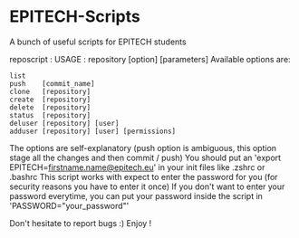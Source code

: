 # EPITECH-Scripts
A bunch of useful scripts for EPITECH students

reposcript :
USAGE : repository [option] [parameters]
Available options are:

	list
	push    [commit_name]
	clone   [repository]
	create  [repository]
	delete  [repository]
	status  [repository]
	deluser [repository] [user]
	adduser [repository] [user] [permissions]
	
The options are self-explanatory (push option is ambiguous, this option stage all the changes and then commit / push)
You should put an 'export EPITECH=firstname.name@epitech.eu' in your init files like .zshrc or .bashrc
This script works with expect to enter the password for you (for security reasons you have to enter it once)
If you don't want to enter your password everytime, you can put your password inside the script in 'PASSWORD="your_password"'
  
  Don't hesitate to report bugs :)
  Enjoy !
